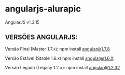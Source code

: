 # angularjs-alurapic
AngularJS v1.3.15


## VERSÕES ANGULARJS:

Versão Final (Master 1.7.x):
npm install angular@1.7.8

Versão Estável (Stable 1.6.x)
npm install angular@1.6.X

Versão Legada (Legacy 1.2.x):
npm install angular@1.2.32

